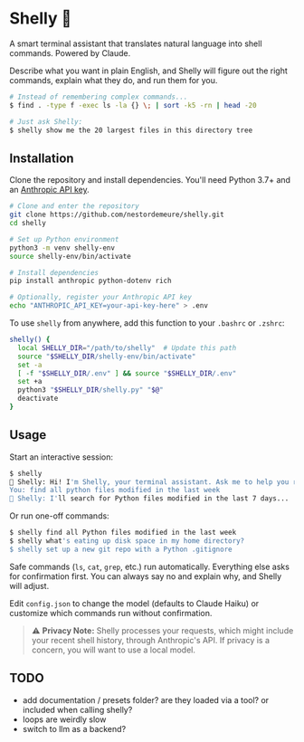 # Shelly 🐚

A smart terminal assistant that translates natural language into shell commands. Powered by Claude.

Describe what you want in plain English, and Shelly will figure out the right commands, explain what they do, and run them for you.

```sh
# Instead of remembering complex commands...
$ find . -type f -exec ls -la {} \; | sort -k5 -rn | head -20

# Just ask Shelly:
$ shelly show me the 20 largest files in this directory tree
```

## Installation

Clone the repository and install dependencies. You'll need Python 3.7+ and an [Anthropic API key](https://console.anthropic.com/).

```sh
# Clone and enter the repository
git clone https://github.com/nestordemeure/shelly.git
cd shelly

# Set up Python environment
python3 -m venv shelly-env
source shelly-env/bin/activate

# Install dependencies
pip install anthropic python-dotenv rich

# Optionally, register your Anthropic API key
echo "ANTHROPIC_API_KEY=your-api-key-here" > .env
```

To use `shelly` from anywhere, add this function to your `.bashrc` or `.zshrc`:

```bash
shelly() {
  local SHELLY_DIR="/path/to/shelly"  # Update this path
  source "$SHELLY_DIR/shelly-env/bin/activate"
  set -a
  [ -f "$SHELLY_DIR/.env" ] && source "$SHELLY_DIR/.env"
  set +a
  python3 "$SHELLY_DIR/shelly.py" "$@"
  deactivate
}
```

## Usage

Start an interactive session:

```sh
$ shelly
🐚 Shelly: Hi! I'm Shelly, your terminal assistant. Ask me to help you run any shell commands!
You: find all python files modified in the last week
🐚 Shelly: I'll search for Python files modified in the last 7 days...
```

Or run one-off commands:

```sh
$ shelly find all Python files modified in the last week
$ shelly what's eating up disk space in my home directory?
$ shelly set up a new git repo with a Python .gitignore
```

Safe commands (`ls`, `cat`, `grep`, etc.) run automatically. Everything else asks for confirmation first. You can always say no and explain why, and Shelly will adjust.

Edit `config.json` to change the model (defaults to Claude Haiku) or customize which commands run without confirmation.

> ⚠️ **Privacy Note:** Shelly processes your requests, which might include your recent shell history, through Anthropic's API. If privacy is a concern, you will want to use a local model.

## TODO

* add documentation / presets folder? are they loaded via a tool? or included when calling shelly?
* loops are weirdly slow
* switch to llm as a backend?